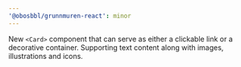 ```yaml
---
'@obosbbl/grunnmuren-react': minor
---
```


New `<Card>` component that can serve as either a clickable link or a decorative container. Supporting text content along with images, illustrations and icons.
